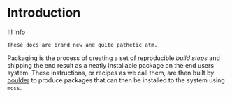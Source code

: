 # Introduction

!!! info 

    These docs are brand new and quite pathetic atm.

Packaging is the process of creating a set of reproducible *build steps* and shipping the
end result as a neatly installable package on the end users system. These instructions, or
recipes as we call them, are then built by [boulder](boulder) to produce packages that can
then be installed to the system using `moss`.